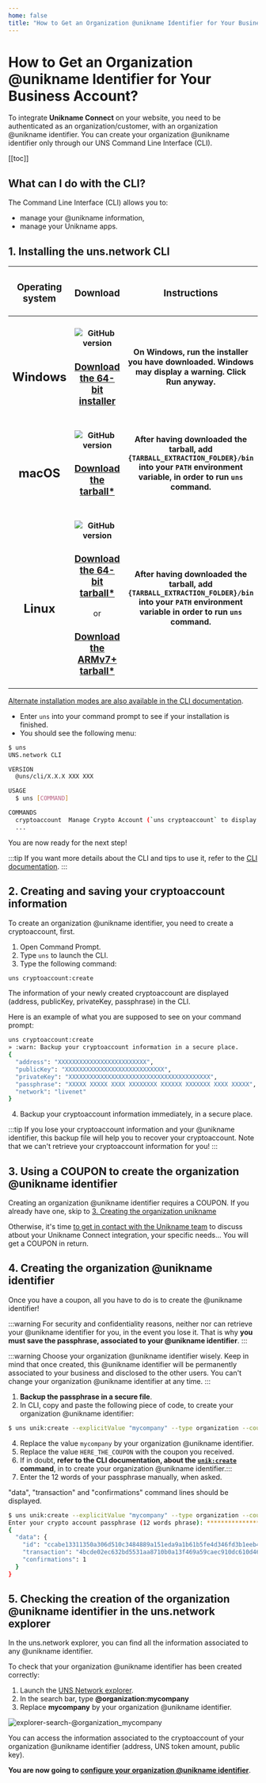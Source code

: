 ```yaml
---
home: false
title: "How to Get an Organization @unikname Identifier for Your Business Account?"
---
```

# How to Get an Organization @unikname Identifier for Your Business Account?

To integrate **Unikname Connect** on your website, you need to be authenticated as an organization/customer, with an organization @unikname identifier. You can create your organization @unikname identifier only through our UNS Command Line Interface (CLI).

[[toc]]

## What can I do with the CLI?
The <brand name="uns"/> Command Line Interface (CLI) allows you to: 
- manage your @unikname information, 
- manage your Unikname apps.

## 1. Installing the **uns.network** CLI


| <h3>Operating system</h3> | <h3>Download</h3> | <h3>Instructions</h3> |
|:-----------------------------------:|:----------------------------------------------------------------------:|:---------------------------------------:|
| <h2><vp-icon name="windows-brands" size="2em" /><br/>Windows</h2>    | <h4>![GitHub version](https://badge.fury.io/gh/unik-name%2Funs-cli.svg)</h4><h3>[Download the 64-bit installer](https://unikname-cli-assets.s3.fr-par.scw.cloud/uns-x64.exe)</h3> | <h4>On Windows, run the installer you have downloaded. Windows may display a warning. Click **Run anyway**.</h4> |
| <h2><vp-icon name="apple-brands" size="2em" /><br/>macOS</h2>        | <h4>![GitHub version](https://badge.fury.io/gh/unik-name%2Funs-cli.svg)</h4><h3>[Download the tarball*](https://unikname-cli-assets.s3.fr-par.scw.cloud/uns-darwin-x64.tar.gz)</h3> | <h4>After having downloaded the tarball, add `{TARBALL_EXTRACTION_FOLDER}/bin` into your `PATH` environment variable, in order to run `uns` command.</h4> |
| <h2><vp-icon name="linux-brands" size="2em" /><br/>Linux</h2>        | <h4>![GitHub version](https://badge.fury.io/gh/unik-name%2Funs-cli.svg)</h4><h3>[Download the 64-bit tarball*](https://unikname-cli-assets.s3.fr-par.scw.cloud/uns-linux-x64.tar.gz)</h3>or<h3>[Download the ARMv7+ tarball*](https://unikname-cli-assets.s3.fr-par.scw.cloud/uns-linux-arm.tar.gz)</h3> | <h4>After having downloaded the tarball, add `{TARBALL_EXTRACTION_FOLDER}/bin` into your `PATH` environment variable in order to run `uns` command.</h4> |


[Alternate installation modes are also available in the CLI documentation](https://docs.uns.network/uns-use-the-network/cli.html#download-and-installation).



- Enter `uns` into your command prompt to see if your installation is finished.
- You should see the following menu:

```bash
$ uns
UNS.network CLI

VERSION
  @uns/cli/X.X.X XXX XXX

USAGE
  $ uns [COMMAND]

COMMANDS
  cryptoaccount  Manage Crypto Account (`uns cryptoaccount` to display Crypto Account commands)
  ...
```
You are now ready for the next step!

 
:::tip
If you want more details about the CLI and tips to use it, refer to the [CLI documentation](/uns-use-the-network/cli).
:::

## 2. Creating and saving your cryptoaccount information

To create an organization @unikname identifier, you need to create a cryptoaccount, first. 

1. Open Command Prompt.
2. Type `uns` to launch the CLI.
3. Type the following command: 
```bash 
uns cryptoaccount:create
```

The information of your newly created cryptoaccount are displayed (address, publicKey, privateKey, passphrase) in the CLI.

Here is an example of what you are supposed to see on your command prompt:

```bash
uns cryptoaccount:create
» :warn: Backup your cryptoaccount information in a secure place.
{
  "address": "XXXXXXXXXXXXXXXXXXXXXXXXX",
  "publicKey": "XXXXXXXXXXXXXXXXXXXXXXXXXXXX",
  "privateKey": "XXXXXXXXXXXXXXXXXXXXXXXXXXXXXXXXXXXXXXXX",
  "passphrase": "XXXXX XXXXX XXXX XXXXXXXX XXXXXX XXXXXXX XXXX XXXXX",
  "network": "livenet"
}
```
4. Backup your cryptoaccount information immediately, in a secure place. 

:::tip
If you lose your cryptoaccount information and your @unikname identifier, this backup file will help you to recover your cryptoaccount. Note that we can't retrieve your cryptoaccount information for you!
:::

## 3. Using a COUPON to create the organization @unikname identifier

Creating an organization @unikname identifier requires a COUPON.
If you already have one, skip to [3. Creating the organization unikname](##CreateOrgaUnikname) 

Otherwise, it's time [to get in contact with the Unikname team](https://www.unikname.com/get-started/) to discuss atbout your Unikname Connect integration, your specific needs... You will get a COUPON in return.

## 4. Creating the organization @unikname identifier

Once you have a coupon, all you have to do is to create the @unikname identifier!

:::warning
For security and confidentiality reasons, neither <brand name="uns"/> nor <brand name="unikname"/> can retrieve your @unikname identifier for you, in the event you lose it. That is why **you must save the passphrase, associated to your @unikname identifier**.
:::

:::warning
Choose your organization @unikname identifier wisely.
Keep in mind that once created, this @unikname identifier will be permanently associated to your business and disclosed to the other users. You can't change your organization @unikname identifier at any time. 
:::

1. **Backup the passphrase in a secure file**. 
2. In CLI, copy and paste the following piece of code, to create your organization @unikname identifier: 
```bash
$ uns unik:create --explicitValue "mycompany" --type organization --coupon "HERE_THE_COUPON"
```
4. Replace the value `mycompany` by your organization @unikname identifier.
5. Replace the value `HERE_THE_COUPON` with the coupon you received.
6. If in doubt, **refer to the CLI documentation, about the [`unik:create`](https://docs.uns.network/uns-use-the-network/cli.html#unik-create) command**, in <brand name="uns"/> to create your organization @unikname identifier.:::
7. Enter the 12 words of your passphrase manually, when asked.

"data", "transaction" and "confirmations" command lines should be displayed.



```bash
$ uns unik:create --explicitValue "mycompany" --type organization --coupon "HERE_THE_COUPON"
Enter your crypto account passphrase (12 words phrase): ***************************
{
  "data": {
    "id": "ccabe13311350a306d510c3484889a151eda9a1b61b5fe4d346fd3b1eeb42c25",
    "transaction": "4bcde02ec632bd5531aa8710b0a13f469a59caec910dc610d46f6b8ebdcaf9ac",
    "confirmations": 1
  }
}
```

## 5. Checking the creation of the organization @unikname identifier in the uns.network explorer

In the uns.network explorer, you can find all the information associated to any @unikname identifier.

To check that your organization @unikname identifier has been created correctly:

1. Launch the [UNS Network explorer](https://explorer.uns.network/).
2. In the search bar, type **@organization:mycompany**
3. Replace **mycompany** by your organization @unikname identifier.

![explorer-search-@organization_mycompany](./images/explorer-search-organization_mycompany.png)

You can access the information associated to the cryptoaccount of your organization @unikname identifier (address, UNS token amount, public key).

**You are now going to [configure your organization @unikname identifier](/3.configuring-organization-unikname)**.

